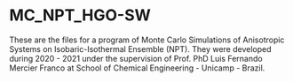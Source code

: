 # MC_NPT_HGO-SW
These are the files for a program of Monte Carlo Simulations of Anisotropic Systems on Isobaric-Isothermal Ensemble (NPT). They were developed during 2020 - 2021 under the supervision of Prof. PhD Luis Fernando Mercier Franco at School of Chemical Engineering - Unicamp - Brazil.
